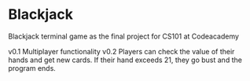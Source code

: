 # Blackjack
Blackjack terminal game as the final project for CS101 at Codeacademy

v0.1 Multiplayer functionality
v0.2 Players can check the value of their hands and get new cards. If their hand exceeds 21, they go bust and the program ends.
